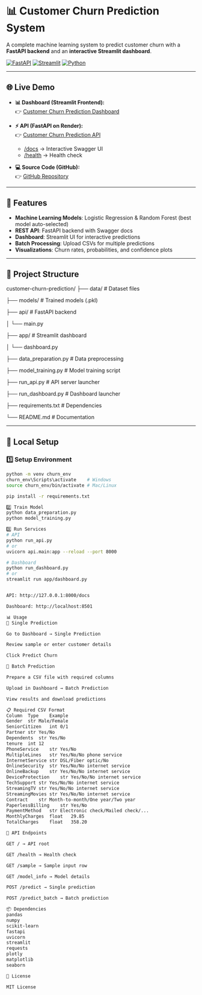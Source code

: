 # 📊 Customer Churn Prediction System

A complete machine learning system to predict customer churn with a **FastAPI backend** and an **interactive Streamlit dashboard**.

[![FastAPI](https://img.shields.io/badge/API-FastAPI-009688?logo=fastapi)](https://customer-churn-prediction-78oq.onrender.com/docs)
[![Streamlit](https://img.shields.io/badge/Dashboard-Streamlit-FF4B4B?logo=streamlit)](https://customer-churn-prediction-xoywtnzmbcegohqflqpe9m.streamlit.app)
[![Python](https://img.shields.io/badge/Python-3.9+-3776AB?logo=python)](https://www.python.org/)

---

## 🌐 Live Demo

- **📊 Dashboard (Streamlit Frontend):**  
  👉 [Customer Churn Prediction Dashboard](https://customer-churn-prediction-xoywtnzmbcegohqflqpe9m.streamlit.app)

- **⚡ API (FastAPI on Render):**  
  👉 [Customer Churn Prediction API](https://customer-churn-prediction-78oq.onrender.com)  

  - [/docs](https://customer-churn-prediction-78oq.onrender.com/docs) → Interactive Swagger UI  
  - [/health](https://customer-churn-prediction-78oq.onrender.com/health) → Health check  

- **💻 Source Code (GitHub):**  
  👉 [GitHub Repository](https://github.com/deepanshu0110/customer-churn-prediction)


---

## 🌟 Features

- **Machine Learning Models**: Logistic Regression & Random Forest (best model auto-selected)  
- **REST API**: FastAPI backend with Swagger docs  
- **Dashboard**: Streamlit UI for interactive predictions  
- **Batch Processing**: Upload CSVs for multiple predictions  
- **Visualizations**: Churn rates, probabilities, and confidence plots  

---

## 📁 Project Structure

customer-churn-prediction/
├── data/ # Dataset files

├── models/ # Trained models (.pkl)

├── api/ # FastAPI backend

│ └── main.py

├── app/ # Streamlit dashboard

│ └── dashboard.py

├── data_preparation.py # Data preprocessing

├── model_training.py # Model training script

├── run_api.py # API server launcher

├── run_dashboard.py # Dashboard launcher

├── requirements.txt # Dependencies

└── README.md # Documentation


---

## 🚀 Local Setup

### 1️⃣ Setup Environment
```bash
python -m venv churn_env
churn_env\Scripts\activate    # Windows
source churn_env/bin/activate # Mac/Linux

pip install -r requirements.txt

2️⃣ Train Model
python data_preparation.py
python model_training.py

3️⃣ Run Services
# API
python run_api.py
# or
uvicorn api.main:app --reload --port 8000

# Dashboard
python run_dashboard.py
# or
streamlit run app/dashboard.py


API: http://127.0.0.1:8000/docs

Dashboard: http://localhost:8501

📊 Usage
🔹 Single Prediction

Go to Dashboard → Single Prediction

Review sample or enter customer details

Click Predict Churn

🔹 Batch Prediction

Prepare a CSV file with required columns

Upload in Dashboard → Batch Prediction

View results and download predictions

📋 Required CSV Format
Column	Type	Example
Gender	str	Male/Female
SeniorCitizen	int	0/1
Partner	str	Yes/No
Dependents	str	Yes/No
tenure	int	12
PhoneService	str	Yes/No
MultipleLines	str	Yes/No/No phone service
InternetService	str	DSL/Fiber optic/No
OnlineSecurity	str	Yes/No/No internet service
OnlineBackup	str	Yes/No/No internet service
DeviceProtection	str	Yes/No/No internet service
TechSupport	str	Yes/No/No internet service
StreamingTV	str	Yes/No/No internet service
StreamingMovies	str	Yes/No/No internet service
Contract	str	Month-to-month/One year/Two year
PaperlessBilling	str	Yes/No
PaymentMethod	str	Electronic check/Mailed check/...
MonthlyCharges	float	29.85
TotalCharges	float	358.20

🔧 API Endpoints

GET / → API root

GET /health → Health check

GET /sample → Sample input row

GET /model_info → Model details

POST /predict → Single prediction

POST /predict_batch → Batch prediction

📦 Dependencies
pandas
numpy
scikit-learn
fastapi
uvicorn
streamlit
requests
plotly
matplotlib
seaborn

📄 License

MIT License
